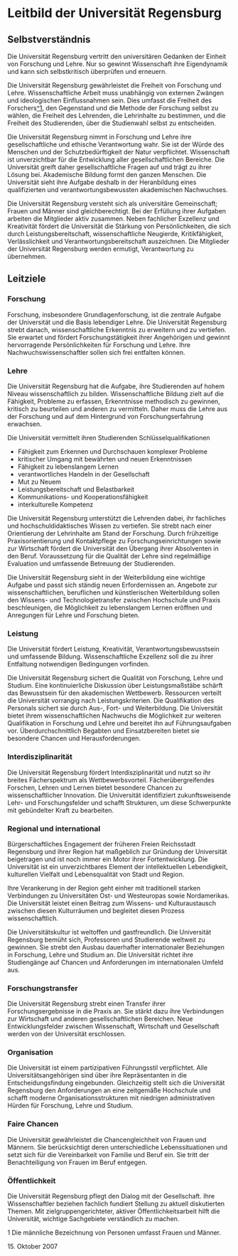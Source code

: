 # Leitbild der Universität Regensburg


## Selbstverständnis

Die Universität Regensburg vertritt den universitären Gedanken der Einheit von Forschung und Lehre. Nur so gewinnt Wissenschaft ihre Eigendynamik und kann sich selbstkritisch überprüfen und erneuern.

Die Universität Regensburg gewährleistet die Freiheit von Forschung und Lehre. Wissenschaftliche Arbeit muss unabhängig von externen Zwängen und ideologischen Einflussnahmen sein. Dies umfasst die Freiheit des Forschers[^1](#fnote1), den Gegenstand und die Methode der Forschung selbst zu wählen, die Freiheit des Lehrenden, die Lehrinhalte zu bestimmen, und die Freiheit des Studierenden, über die Studienwahl selbst zu entscheiden.

Die Universität Regensburg nimmt in Forschung und Lehre ihre gesellschaftliche und ethische Verantwortung wahr. Sie ist der Würde des Menschen und der Schutzbedürftigkeit der Natur verpflichtet. Wissenschaft ist unverzichtbar für die Entwicklung aller gesellschaftlichen Bereiche. Die Universität greift daher gesellschaftliche Fragen auf und trägt zu ihrer Lösung bei. Akademische Bildung formt den ganzen Menschen. Die Universität sieht ihre Aufgabe deshalb in der Heranbildung eines qualifizierten und verantwortungsbewussten akademischen Nachwuchses.

Die Universität Regensburg versteht sich als universitäre Gemeinschaft; Frauen und Männer sind gleichberechtigt. Bei der Erfüllung ihrer Aufgaben arbeiten die Mitglieder aktiv zusammen. Neben fachlicher Exzellenz und Kreativität fördert die Universität die Stärkung von Persönlichkeiten, die sich durch Leistungsbereitschaft, wissenschaftliche Neugierde, Kritikfähigkeit, Verlässlichkeit und Verantwortungsbereitschaft auszeichnen. Die Mitglieder der Universität Regensburg werden ermutigt, Verantwortung zu übernehmen.


## Leitziele

### Forschung

Forschung, insbesondere Grundlagenforschung, ist die zentrale Aufgabe der Universität und die Basis lebendiger Lehre. Die Universität Regensburg strebt danach, wissenschaftliche Erkenntnis zu erweitern und zu vertiefen. Sie erwartet und fördert Forschungstätigkeit ihrer Angehörigen und gewinnt hervorragende Persönlichkeiten für Forschung und Lehre. Ihre Nachwuchswissenschaftler sollen sich frei entfalten können.

### Lehre

Die Universität Regensburg hat die Aufgabe, ihre Studierenden auf hohem Niveau wissenschaftlich zu bilden. Wissenschaftliche Bildung zielt auf die Fähigkeit, Probleme zu erfassen, Erkenntnisse methodisch zu gewinnen, kritisch zu beurteilen und anderen zu vermitteln. Daher muss die Lehre aus der Forschung und auf dem Hintergrund von Forschungserfahrung erwachsen.

Die Universität vermittelt ihren Studierenden Schlüsselqualifikationen

* Fähigkeit zum Erkennen und Durchschauen komplexer Probleme
* kritischer Umgang mit bewährten und neuen Erkenntnissen
* Fähigkeit zu lebenslangem Lernen
* verantwortliches Handeln in der Gesellschaft
* Mut zu Neuem
* Leistungsbereitschaft und Belastbarkeit
* Kommunikations- und Kooperationsfähigkeit
* interkulturelle Kompetenz

Die Universität Regensburg unterstützt die Lehrenden dabei, ihr fachliches und hochschuldidaktisches Wissen zu vertiefen. Sie strebt nach einer Orientierung der Lehrinhalte am Stand der Forschung. Durch frühzeitige Praxisorientierung und Kontaktpflege zu Forschungseinrichtungen sowie zur Wirtschaft fördert die Universität den Übergang ihrer Absolventen in den Beruf. Voraussetzung für die Qualität der Lehre sind regelmäßige Evaluation und umfassende Betreuung der Studierenden.

Die Universität Regensburg sieht in der Weiterbildung eine wichtige Aufgabe und passt sich ständig neuen Erfordernissen an. Angebote zur wissenschaftlichen, beruflichen und künstlerischen Weiterbildung sollen den Wissens- und Technologietransfer zwischen Hochschule und Praxis beschleunigen, die Möglichkeit zu lebenslangem Lernen eröffnen und Anregungen für Lehre und Forschung bieten.

### Leistung

Die Universität fördert Leistung, Kreativität, Verantwortungsbewusstsein und umfassende Bildung. Wissenschaftliche Exzellenz soll die zu ihrer Entfaltung notwendigen Bedingungen vorfinden.

Die Universität Regensburg sichert die Qualität von Forschung, Lehre und Studium. Eine kontinuierliche Diskussion über Leistungsmaßstäbe schärft das Bewusstsein für den akademischen Wettbewerb. Ressourcen verteilt die Universität vorrangig nach Leistungskriterien. Die Qualifikation des Personals sichert sie durch Aus-, Fort- und Weiterbildung. Die Universität bietet ihrem wissenschaftlichen Nachwuchs die Möglichkeit zur weiteren Qualifikation in Forschung und Lehre und bereitet ihn auf Führungsaufgaben vor. Überdurchschnittlich Begabten und Einsatzbereiten bietet sie besondere Chancen und Herausforderungen.

### Interdisziplinarität

Die Universität Regensburg fördert Interdisziplinarität und nutzt so ihr breites Fächerspektrum als Wettbewerbsvorteil. Fächerübergreifendes Forschen, Lehren und Lernen bietet besondere Chancen zu wissenschaftlicher Innovation. Die Universität identifiziert zukunftsweisende Lehr- und Forschungsfelder und schafft Strukturen, um diese Schwerpunkte mit gebündelter Kraft zu bearbeiten.

### Regional und international

Bürgerschaftliches Engagement der früheren Freien Reichsstadt Regensburg und ihrer Region hat maßgeblich zur Gründung der Universität beigetragen und ist noch immer ein Motor ihrer Fortentwicklung. Die Universität ist ein unverzichtbares Element der intellektuellen Lebendigkeit, kulturellen Vielfalt und Lebensqualität von Stadt und Region.

Ihre Verankerung in der Region geht einher mit traditionell starken Verbindungen zu Universitäten Ost- und Westeuropas sowie Nordamerikas. Die Universität leistet einen Beitrag zum Wissens- und Kulturaustausch zwischen diesen Kulturräumen und begleitet diesen Prozess wissenschaftlich.

Die Universitätskultur ist weltoffen und gastfreundlich. Die Universität Regensburg bemüht sich, Professoren und Studierende weltweit zu gewinnen. Sie strebt den Ausbau dauerhafter internationaler Beziehungen in Forschung, Lehre und Studium an. Die Universität richtet ihre Studiengänge auf Chancen und Anforderungen im internationalen Umfeld aus.

### Forschungstransfer

Die Universität Regensburg strebt einen Transfer ihrer Forschungsergebnisse in die Praxis an. Sie stärkt dazu ihre Verbindungen zur Wirtschaft und anderen gesellschaftlichen Bereichen. Neue Entwicklungsfelder zwischen Wissenschaft, Wirtschaft und Gesellschaft werden von der Universität erschlossen.

### Organisation

Die Universität ist einem partizipativen Führungsstil verpflichtet. Alle Universitätsangehörigen sind über ihre Repräsentanten in die Entscheidungsfindung eingebunden. Gleichzeitig stellt sich die Universität Regensburg den Anforderungen an eine zeitgemäße Hochschule und schafft moderne Organisationsstrukturen mit niedrigen administrativen Hürden für Forschung, Lehre und Studium.

### Faire Chancen

Die Universität gewährleistet die Chancengleichheit von Frauen und Männern. Sie berücksichtigt deren unterschiedliche Lebenssituationen und setzt sich für die Vereinbarkeit von Familie und Beruf ein. Sie tritt der Benachteiligung von Frauen im Beruf entgegen.

### Öffentlichkeit

Die Universität Regensburg pflegt den Dialog mit der Gesellschaft. Ihre Wissenschaftler beziehen fachlich fundiert Stellung zu aktuell diskutierten Themen. Mit zielgruppengerichteter, aktiver Öffentlichkeitsarbeit hilft die Universität, wichtige Sachgebiete verständlich zu machen.

<a id="fnote1">1</a> Die männliche Bezeichnung von Personen umfasst Frauen und Männer.

15\. Oktober 2007
